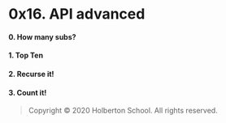 # 0x16. API advanced
#### 0. How many subs?
#### 1. Top Ten
#### 2. Recurse it!
#### 3. Count it!
> Copyright © 2020 Holberton School. All rights reserved.
